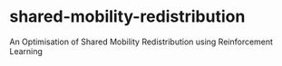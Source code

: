 # shared-mobility-redistribution
An Optimisation of Shared Mobility Redistribution using Reinforcement Learning 

